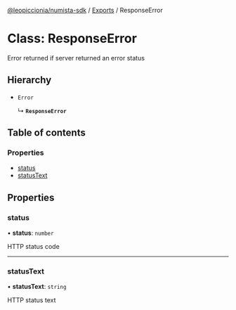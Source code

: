 [@leopiccionia/numista-sdk](../README.md) / [Exports](../modules.md) / ResponseError

# Class: ResponseError

Error returned if server returned an error status

## Hierarchy

- `Error`

  ↳ **`ResponseError`**

## Table of contents

### Properties

- [status](ResponseError.md#status)
- [statusText](ResponseError.md#statustext)

## Properties

### status

• **status**: `number`

HTTP status code

___

### statusText

• **statusText**: `string`

HTTP status text
